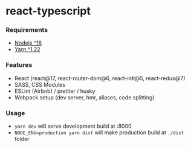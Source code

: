 # react-typescript

### Requirements

- [Nodejs ^16](https://nodejs.org/en/)
- [Yarn ^1.22](https://yarnpkg.com/)

### Features

- React (react@17, react-router-dom@6, react-intl@5, react-redux@7)
- SASS, CSS Modules
- ESLint (Airbnb) / prettier / husky
- Webpack setup (dev server, hmr, aliases, code splitting)

### Usage

-   `yarn dev` will serve development build at :8000
-   `NODE_ENV=production yarn dist` will make production build at `./dist` folder
